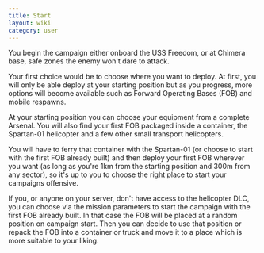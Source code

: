```yaml
---
title: Start
layout: wiki
category: user
---
```


You begin the campaign either onboard the USS Freedom, or at Chimera base, safe zones the enemy won't dare to attack.

Your first choice would be to choose where you want to deploy. At first, you will only be able deploy at your starting position but as you progress, more options will become available such as Forward Operating Bases (FOB) and mobile respawns.

At your starting position you can choose your equipment from a complete Arsenal. You will also find your first FOB packaged inside a container, the Spartan-01 helicopter and a few other small transport helicopters.

You will have to ferry that container with the Spartan-01 (or choose to start with the first FOB already built) and then deploy your first FOB wherever you want (as long as you're 1km from the starting position and 300m from any sector), so it's up to you to choose the right place to start your campaigns offensive.

If you, or anyone on your server, don't have access to the helicopter DLC, you can choose via the mission parameters to start the campaign with the first FOB already built. In that case the FOB will be placed at a random position on campaign start. Then you can decide to use that position or repack the FOB into a container or truck and move it to a place which is more suitable to your liking.

